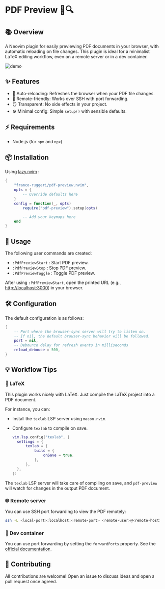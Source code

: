 # PDF Preview 🧾🔍

## 📚 Overview

A Neovim plugin for easily previewing PDF documents in your browser, with
automatic reloading on file changes. This plugin is ideal for a minimalist LaTeX
editing workflow, even on a remote server or in a dev container.

![demo](https://github.com/user-attachments/assets/76bd5ff4-aade-4484-85fc-380f40c8cdf0)

## ✨ Features

- 🔄 Auto-reloading: Refreshes the browser when your PDF file changes.
- 🔌 Remote-friendly: Works over SSH with port forwarding.
- 🪞 Transparent: No side effects in your project.
- ⚙️ Minimal config: Simple `setup()` with sensible defaults.

## ⚡ Requirements

- Node.js (for `npm` and `npx`)

## 📦 Installation

Using [lazy.nvim](https://github.com/folke/lazy.nvim) :

```lua
{ 
    "franco-ruggeri/pdf-preview.nvim", 
    opts = {
        -- Override defaults here
    }
    config = function(_, opts)
        require("pdf-preview").setup(opts)

        -- Add your keymaps here
    end
}
```

## 🚀 Usage

The following user commands are created:

- `:PdfPreviewStart` : Start PDF preview.
- `:PdfPreviewStop` : Stop PDF preview.
- `:PdfPreviewToggle` : Toggle PDF preview.

After using `:PdfPreviewStart`, open the printed URL (e.g.,
<http://localhost:3000>) in your browser.

## 🛠️ Configuration

The default configuration is as follows:

```lua
{
    -- Port where the browser-sync server will try to listen on. 
    -- If nil, the default browser-sync behavior will be followed.
    port = nil,
    -- Debounce delay for refresh events in milliseconds
    reload_debouce = 500,
}
```

## 💡 Workflow Tips

### 🧪 LaTeX

This plugin works nicely with LaTeX. Just compile the LaTeX project into a PDF
document.

For instance, you can:

- Install the `texlab` LSP server using `mason.nvim`.
- Configure `texlab` to compile on save.

    ```lua
  vim.lsp.config("texlab", {
      settings = {
          texlab = {
              build = {
                  onSave = true,
              },
          },
      },
  })
  ```

The `texlab` LSP server will take care of compiling on save, and `pdf-preview`
will watch for changes in the output PDF document.

### 🌐 Remote server

You can use SSH port forwarding to view the PDF remotely:

```bash
ssh -L <local-port>:localhost:<remote-port> <remote-user>@<remote-host>
```

### 🐳 Dev container

You can use port forwarding by setting the `forwardPorts` property. See the
[official documentation](https://containers.dev/implementors/json_reference/).

## 🤝 Contributing

All contributions are welcome! Open an issue to discuss ideas and open a pull
request once agreed.
